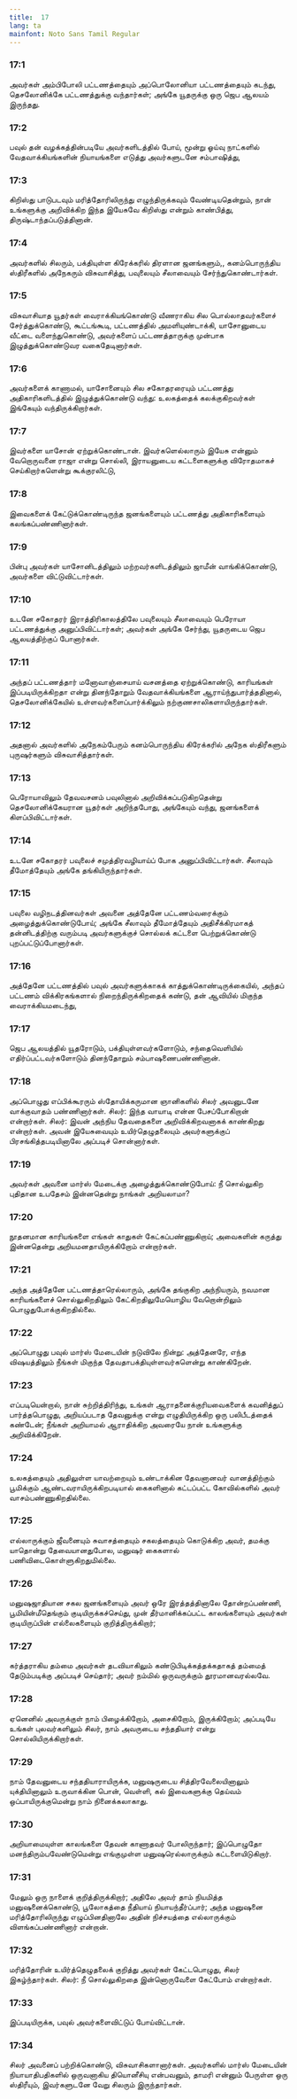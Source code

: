 ```yaml
---
title:  17
lang: ta
mainfont: Noto Sans Tamil Regular
---
```


###  17:1

அவர்கள் அம்பிபோலி பட்டணத்தையும் அப்பொலோனியா பட்டணத்தையும் கடந்து, தெசலோனிக்கே பட்டணத்துக்கு வந்தார்கள்; அங்கே யூதருக்கு ஒரு ஜெப ஆலயம் இருந்தது.

###  17:2

பவுல் தன் வழக்கத்தின்படியே அவர்களிடத்தில் போய், மூன்று ஓய்வு நாட்களில் வேதவாக்கியங்களின் நியாயங்களை எடுத்து அவர்களுடனே சம்பாஷித்து,

###  17:3

கிறிஸ்து பாடுபடவும் மரித்தோரிலிருந்து எழுந்திருக்கவும் வேண்டியதென்றும், நான் உங்களுக்கு அறிவிக்கிற இந்த இயேசுவே கிறிஸ்து என்றும் காண்பித்து, திருஷ்டாந்தப்படுத்தினான்.

###  17:4

அவர்களில் சிலரும், பக்தியுள்ள கிரேக்கரில் திரளான ஜனங்களும்,, கனம்பொருந்திய ஸ்திரீகளில் அநேகரும் விசுவாசித்து, பவுலையும் சீலாவையும் சேர்ந்துகொண்டார்கள்.

###  17:5

விசுவாசியாத யூதர்கள் வைராக்கியங்கொண்டு வீணராகிய சில பொல்லாதவர்களைச் சேர்த்துக்கொண்டு, கூட்டங்கூடி, பட்டணத்தில் அமளியுண்டாக்கி, யாசோனுடைய வீட்டை வளைந்துகொண்டு, அவர்களைப் பட்டணத்தாருக்கு முன்பாக இழுத்துக்கொண்டுவர வகைதேடினார்கள்.

###  17:6

அவர்களைக் காணாமல், யாசோனையும் சில சகோதரரையும் பட்டணத்து அதிகாரிகளிடத்தில் இழுத்துக்கொண்டு வந்து: உலகத்தைக் கலக்குகிறவர்கள் இங்கேயும் வந்திருக்கிறார்கள்.

###  17:7

இவர்களை யாசோன் ஏற்றுக்கொண்டான். இவர்களெல்லாரும் இயேசு என்னும் வேறொருவனை ராஜா என்று சொல்லி, இராயனுடைய கட்டளைகளுக்கு விரோதமாகச் செய்கிறார்களென்று கூக்குரலிட்டு,

###  17:8

இவைகளைக் கேட்டுக்கொண்டிருந்த ஜனங்களையும் பட்டணத்து அதிகாரிகளையும் கலங்கப்பண்ணினார்கள்.

###  17:9

பின்பு அவர்கள் யாசோனிடத்திலும் மற்றவர்களிடத்திலும் ஜாமீன் வாங்கிக்கொண்டு, அவர்களை விட்டுவிட்டார்கள்.

###  17:10

உடனே சகோதரர் இராத்திரிகாலத்திலே பவுலையும் சீலாவையும் பெரோயா பட்டணத்துக்கு அனுப்பிவிட்டார்கள்; அவர்கள் அங்கே சேர்ந்து, யூதருடைய ஜெப ஆலயத்திற்குப் போனார்கள்.

###  17:11

அந்தப் பட்டணத்தார் மனோவாஞ்சையாய் வசனத்தை ஏற்றுக்கொண்டு, காரியங்கள் இப்படியிருக்கிறதா என்று தினந்தோறும் வேதவாக்கியங்களை ஆராய்ந்துபார்த்ததினால், தெசலோனிக்கேயில் உள்ளவர்களைப்பார்க்கிலும் நற்குணசாலிகளாயிருந்தார்கள்.

###  17:12

அதனால் அவர்களில் அநேகம்பேரும் கனம்பொருந்திய கிரேக்கரில் அநேக ஸ்திரீகளும் புருஷர்களும் விசுவாசித்தார்கள்.

###  17:13

பெரோயாவிலும் தேவவசனம் பவுலினால் அறிவிக்கப்படுகிறதென்று தெசலோனிக்கேயரான யூதர்கள் அறிந்தபோது, அங்கேயும் வந்து, ஜனங்களைக் கிளப்பிவிட்டார்கள்.

###  17:14

உடனே சகோதரர் பவுலைச் சமுத்திரவழியாய்ப் போக அனுப்பிவிட்டார்கள். சீலாவும் தீமோத்தேயும் அங்கே தங்கியிருந்தார்கள்.

###  17:15

பவுலை வழிநடத்தினவர்கள் அவனை அத்தேனே பட்டணம்வரைக்கும் அழைத்துக்கொண்டுபோய்; அங்கே சீலாவும் தீமோத்தேயும் அதிசீக்கிரமாகத் தன்னிடத்திற்கு வரும்படி அவர்களுக்குச் சொல்லக் கட்டளை பெற்றுக்கொண்டு புறப்பட்டுப்போனார்கள்.

###  17:16

அத்தேனே பட்டணத்தில் பவுல் அவர்களுக்காகக் காத்துக்கொண்டிருக்கையில், அந்தப் பட்டணம் விக்கிரகங்களால் நிறைந்திருக்கிறதைக் கண்டு, தன் ஆவியில் மிகுந்த வைராக்கியமடைந்து,

###  17:17

ஜெப ஆலயத்தில் யூதரோடும், பக்தியுள்ளவர்களோடும், சந்தைவெளியில் எதிர்ப்பட்டவர்களோடும் தினந்தோறும் சம்பாஷணைபண்ணினான்.

###  17:18

அப்பொழுது எப்பிக்கூரரும் ஸ்தோயிக்கருமான ஞானிகளில் சிலர் அவனுடனே வாக்குவாதம் பண்ணினார்கள். சிலர்: இந்த வாயாடி என்ன பேசப்போகிறான் என்றார்கள். சிலர்: இவன் அந்நிய தேவதைகளை அறிவிக்கிறவனாகக் காண்கிறது என்றார்கள். அவன் இயேசுவையும் உயிர்தெழுதலையும் அவர்களுக்குப் பிரசங்கித்தபடியினாலே அப்படிச் சொன்னார்கள்.

###  17:19

அவர்கள் அவனை மார்ஸ் மேடைக்கு அழைத்துக்கொண்டுபோய்: நீ சொல்லுகிற புதிதான உபதேசம் இன்னதென்று நாங்கள் அறியலாமா?

###  17:20

நூதனமான காரியங்களை எங்கள் காதுகள் கேட்கப்பண்ணுகிறாய்; அவைகளின் கருத்து இன்னதென்று அறியமனதாயிருக்கிறோம் என்றார்கள்.

###  17:21

அந்த அத்தேனே பட்டணத்தாரெல்லாரும், அங்கே தங்குகிற அந்நியரும், நவமான காரியங்களைச் சொல்லுகிறதிலும் கேட்கிறதிலுமேயொழிய வேறொன்றிலும் பொழுதுபோக்குகிறதில்லை.

###  17:22

அப்பொழுது பவுல் மார்ஸ் மேடையின் நடுவிலே நின்று: அத்தேனரே, எந்த விஷயத்திலும் நீங்கள் மிகுந்த தேவதாபக்தியுள்ளவர்களென்று காண்கிறேன்.

###  17:23

எப்படியென்றால், நான் சுற்றித்திரிந்து, உங்கள் ஆராதனைக்குரியவைகளைக் கவனித்துப் பார்த்தபொழுது, அறியப்படாத தேவனுக்கு என்று எழுதியிருக்கிற ஒரு பலிபீடத்தைக் கண்டேன்; நீங்கள் அறியாமல் ஆராதிக்கிற அவரையே நான் உங்களுக்கு அறிவிக்கிறேன்.

###  17:24

உலகத்தையும் அதிலுள்ள யாவற்றையும் உண்டாக்கின தேவனானவர் வானத்திற்கும் பூமிக்கும் ஆண்டவராயிருக்கிறபடியால் கைகளினால் கட்டப்பட்ட கோவில்களில் அவர் வாசம்பண்ணுகிறதில்லை.

###  17:25

எல்லாருக்கும் ஜீவனையும் சுவாசத்தையும் சகலத்தையும் கொடுக்கிற அவர், தமக்கு யாதொன்று தேவையானதுபோல, மனுஷர் கைகளால் பணிவிடைகொள்ளுகிறதுமில்லை.

###  17:26

மனுஷஜாதியான சகல ஜனங்களையும் அவர் ஒரே இரத்தத்தினாலே தோன்றப்பண்ணி, பூமியின்மீதெங்கும் குடியிருக்கச்செய்து, முன் தீர்மானிக்கப்பட்ட காலங்களையும் அவர்கள் குடியிருப்பின் எல்லைகளையும் குறித்திருக்கிறார்;

###  17:27

கர்த்தராகிய தம்மை அவர்கள் தடவியாகிலும் கண்டுபிடிக்கத்தக்கதாகத் தம்மைத் தேடும்படிக்கு அப்படிச் செய்தார்; அவர் நம்மில் ஒருவருக்கும் தூரமானவரல்லவே.

###  17:28

ஏனெனில் அவருக்குள் நாம் பிழைக்கிறோம், அசைகிறோம், இருக்கிறோம்; அப்படியே உங்கள் புலவர்களிலும் சிலர், நாம் அவருடைய சந்ததியார் என்று சொல்லியிருக்கிறார்கள்.

###  17:29

நாம் தேவனுடைய சந்ததியாராயிருக்க, மனுஷருடைய சித்திரவேலையினாலும் யுக்தியினாலும் உருவாக்கின பொன், வெள்ளி, கல் இவைகளுக்கு தெய்வம் ஒப்பாயிருக்குமென்று நாம் நினைக்கலாகாது.

###  17:30

அறியாமையுள்ள காலங்களை தேவன் காணாதவர் போலிருந்தார்; இப்பொழுதோ மனந்திரும்பவேண்டுமென்று எங்குமுள்ள மனுஷரெல்லாருக்கும் கட்டளையிடுகிறார்.

###  17:31

மேலும் ஒரு நாளைக் குறித்திருக்கிறார்; அதிலே அவர் தாம் நியமித்த மனுஷனைக்கொண்டு, பூலோகத்தை நீதியாய் நியாயந்தீர்ப்பார்; அந்த மனுஷனை மரித்தோரிலிருந்து எழுப்பினதினாலே அதின் நிச்சயத்தை எல்லாருக்கும் விளங்கப்பண்ணினார் என்றான்.

###  17:32

மரித்தோரின் உயிர்த்தெழுதலைக் குறித்து அவர்கள் கேட்டபொழுது, சிலர் இகழ்ந்தார்கள். சிலர்: நீ சொல்லுகிறதை இன்னொருவேளை கேட்போம் என்றார்கள்.

###  17:33

இப்படியிருக்க, பவுல் அவர்களைவிட்டுப் போய்விட்டான்.

###  17:34

சிலர் அவனைப் பற்றிக்கொண்டு, விசுவாசிகளானார்கள். அவர்களில் மார்ஸ் மேடையின் நியாயாதிபதிகளில் ஒருவனாகிய தியொனீசியு என்பவனும், தாமரி என்னும் பேருள்ள ஒரு ஸ்திரீயும், இவர்களுடனே வேறு சிலரும் இருந்தார்கள்.

